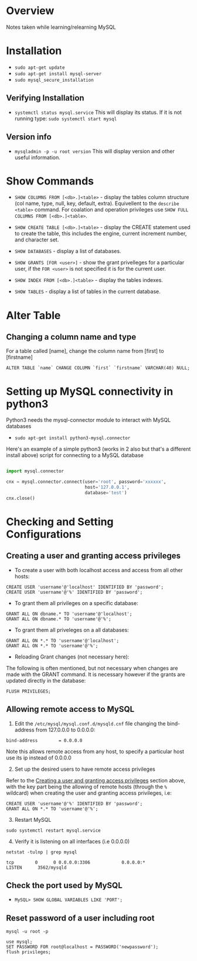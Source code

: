 # Overview

Notes taken while learning/relearning MySQL

# Installation

* `sudo apt-get update`
* `sudo apt-get install mysql-server`
* `sudo mysql_secure_installation`

## Verifying Installation

* `systemctl status mysql.service` This will display its status.  If it is not running type: `sudo systemctl start mysql`

## Version info

* `mysqladmin -p -u root version`  This will display version and other useful information.

# Show Commands

* `SHOW COLUMNS FROM [<db>.]<table>` - display the tables column structure (col name, type, null, key, default, extra).  Equivellent to the `describe <table>` command.  For coalation and operation privileges use `SHOW FULL COLUMNS FROM [<db>.]<table>`.

* `SHOW CREATE TABLE [<db>.]<table>` - display the CREATE statement used to create the table, this includes the engine, current increment number, and character set.

* `SHOW DATABASES` - display a list of databases.

* `SHOW GRANTS [FOR <user>]` - show the grant privelleges for a particular user, if the `FOR <user>` is not specified it is for the current user.

* `SHOW INDEX FROM [<db>.]<table>` - display the tables indexes.

* `SHOW TABLES` - display a list of tables in the current database.


# Alter Table

## Changing a column name and type

For a table called [name], change the column name from [first] to [firstname]

```MySQL
ALTER TABLE `name` CHANGE COLUMN `first` `firstname` VARCHAR(40) NULL;
```
# Setting up MySQL connectivity in python3

Python3 needs the mysql-connector module to interact with MySQL databases

* `sudo apt-get install python3-mysql.connector`

Here's an example of a simple python3 (works in 2 also but that's a different install above) script for connecting to a MySQL database

```python

import mysql.connector

cnx = mysql.connector.connect(user='root', password='xxxxxx',
                              host='127.0.0.1',
                              database='test')
cnx.close()

```
# Checking and Setting Configurations

## Creating a user and granting access privileges

* To create a user with both localhost access and access from all other hosts:

```mysql
CREATE USER 'username'@'localhost' IDENTIFIED BY 'password';
CREATE USER 'username'@'%' IDENTIFIED BY 'password';
```
* To grant them all privileges on a specific database:

```mysql
GRANT ALL ON dbname.* TO 'username'@'localhost';
GRANT ALL ON dbname.* TO 'username'@'%';
```

* To grant them all priveleges on a all databases:

```mysql
GRANT ALL ON *.* TO 'username'@'localhost';
GRANT ALL ON *.* TO 'username'@'%';
```

* Reloading Grant changes (not necessary here):

The following is often mentioned, but not necessary when changes are made with the GRANT command.  It is necessary however if the grants are updated directly in the database:

```mysql
FLUSH PRIVILEGES;
```

## Allowing remote access to MySQL

1. Edit the `/etc/mysql/mysql.conf.d/mysqld.cnf` file changing the bind-address from 127.0.0.0 to 0.0.0.0:

```mysql
bind-address        = 0.0.0.0
```

Note this allows remote access from any host, to specify a particular host use its ip instead of 0.0.0.0

2. Set up the desired users to have remote access privileges

Refer to the [Creating a user and granting access privileges](#creating-a-user-and-granting-access-privilegess) section above, with the key part being the allowing of remote hosts (through the `%` wildcard) when creating the user and granting access privileges, i.e:

```mysql
CREATE USER 'username'@'%' IDENTIFIED BY 'password';
GRANT ALL ON *.* TO 'username'@'%';
```

3. Restart MySQL

```mysql
sudo systemctl restart mysql.service
```
4. Verify it is listening on all interfaces (i.e 0.0.0.0)

```mysql
netstat -tulnp | grep mysql

tcp        0      0 0.0.0.0:3306            0.0.0.0:*               LISTEN      3562/mysqld
```

## Check the port used by MySQL

* `MySQL> SHOW GLOBAL VARIABLES LIKE 'PORT';`
## Reset password of a user including root

```MySQL
mysql -u root -p

use mysql;
SET PASSWORD FOR root@localhost = PASSWORD('newpassword');
flush privileges;
```
